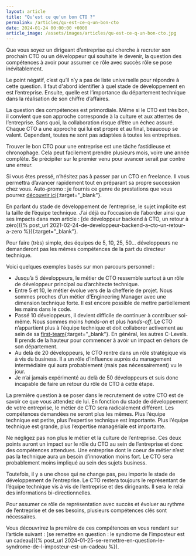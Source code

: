 ```yaml
---
layout: article
title: "Qu'est ce qu'un bon CTO ?"
permalink: /articles/qu-est-ce-q-un-bon-cto
date: 2024-01-24 00:00:00 +0000
article_image: /assets/images/articles/qu-est-ce-q-un-bon-cto.jpg
---
```


Que vous soyez un dirigeant d’entreprise qui cherche à recruter son prochain CTO ou un développeur qui souhaite le devenir, la question des compétences à avoir pour assumer ce rôle avec succès rôle se pose inévitablement.

Le point négatif, c’est qu’il n’y a pas de liste universelle pour répondre à cette question. Il faut d'abord identifier à quel stade de développement en est l’entreprise. Ensuite, quelle est l’importance du département technique dans la réalisation de son chiffre d’affaires.

La question des compétences est primordiale. Même si le CTO est très bon, il convient que son approche corresponde à la culture et aux attentes de l’entreprise. Sans quoi, la collaboration risque d’être un échec assuré. Chaque CTO a une approche qui lui est propre et au final, beaucoup se valent. Cependant, toutes ne sont pas adaptées à toutes les entreprises.

Trouver le bon CTO pour une entreprise est une tâche fastidieuse et chronophage. Cela peut facilement prendre plusieurs mois, voire une année complète. Se précipiter sur le premier venu pour avancer serait par contre une erreur. 

Si vous êtes pressé, n’hésitez pas à passer par un CTO en freelance. Il vous permettra d’avancer rapidement tout en préparant sa propre succession chez vous. Auto-promo : je fournis ce genre de prestations que vous pourrez [découvrir ici](/){:target="_blank"}.

En parlant du stade de développement de l’entreprise, le sujet implicite est la taille de l’équipe technique. J’ai déjà eu l’occasion de l’aborder ainsi que ses impacts dans mon article : [de développeur backend à CTO, un retour à zéro]({% post_url 2021-02-24-de-developpeur-backend-a-cto-un-retour-a-zero %}){:target="_blank"}.

Pour faire (très) simple, des équipes de 5, 10, 25, 50… développeurs ne demanderont pas les mêmes compétences de la part du directeur technique. 

Voici quelques exemples basés sur mon parcours personnel :

- Jusqu’à 5 développeurs, le métier de CTO ressemble surtout à un rôle de développeur principal ou d’architecte technique.
- Entre 5 et 10, le métier évolue vers de la chefferie de projet. Nous sommes proches d’un métier d’Engineering Manager avec une dimension technique forte. Il est encore possible de mettre partiellement les mains dans le code.
- Passé 10 développeurs, il devient difficile de continuer à contribuer soi-même. Nous sommes moins *hands-on* et plus *hands-off*. Le CTO n’appartient plus à l’équipe technique et doit collaborer activement au sein de sa [first-team](https://www.youtube.com/watch?v=BjE_mPoZPSg){:target="_blank"}. En général, les autres C-Levels. Il prends de la hauteur pour commencer à avoir un impact en dehors de son département.
- Au delà de 20 développeurs, le CTO rentre dans un rôle stratégique vis à vis du business. Il a un rôle d’influence auprès du management intermédiaire qui aura probablement (mais pas nécessairement) vu le jour.
- Je n’ai jamais expérimenté au delà de 50 développeurs et suis donc incapable de faire un retour du rôle de CTO à cette étape.

La première question à se poser dans le recrutement de votre CTO est de savoir ce que vous attendez de lui. En fonction du stade de développement de votre entreprise, le métier de CTO sera radicalement différent. Les compétences demandées ne seront plus les mêmes. Plus l’équipe technique est petite, plus l’expertise technique est importante. Plus l’équipe technique est grande, plus l’expertise managériale est importante.

Ne négligez pas non plus le métier et la culture de l’entreprise. Ces deux points auront un impact sur le rôle du CTO au sein de l’entreprise et donc des compétences attendues. Une entreprise dont le coeur de métier n’est pas la technique aura un besoin d’innovation moins fort. Le CTO sera probablement moins impliqué au sein des sujets business.

Toutefois, il y a une chose qui ne change pas, peu importe le stade de développement de l’entreprise. Le CTO restera toujours le représentant de l’équipe technique vis à vis de l’entreprise et des dirigeants. Il sera le relai des informations bi-directionnelles.

Pour assumer ce rôle de représentation avec succès et évoluer au rythme de l’entreprise et de ses besoins, plusieurs compétences clés sont nécessaires. 

Vous découvrirez la première de ces compétences en vous rendant sur l’article suivant : [se remettre en question : le syndrome de l’imposteur est un cadeau]({% post_url 2024-01-25-se-remettre-en-question-le-syndrome-de-l-imposteur-est-un-cadeau %}).